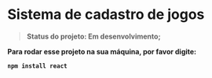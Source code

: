 <h1> Sistema de cadastro de <strong> jogos </h1>

>Status do projeto: Em desenvolvimento;

Para rodar esse projeto na sua máquina, por favor digite: 

```
npm install react
```
                                
